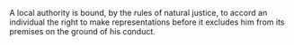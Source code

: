 A local authority is bound, by the rules of natural justice, to accord an individual the right to make representations before it excludes him from its premises on the ground of his conduct.